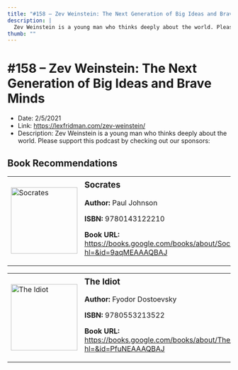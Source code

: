 ```yaml
---
title: "#158 – Zev Weinstein: The Next Generation of Big Ideas and Brave Minds"
description: |
  Zev Weinstein is a young man who thinks deeply about the world. Please support this podcast by checking out our sponsors:"
thumb: ""
---
```


# #158 – Zev Weinstein: The Next Generation of Big Ideas and Brave Minds

  - Date: 2/5/2021
  - Link: https://lexfridman.com/zev-weinstein/
  - Description: Zev Weinstein is a young man who thinks deeply about the world. Please support this podcast by checking out our sponsors:

## Book Recommendations

<table style="border: none;"><tr style="border: none;"><td style="border: none;"><img src="https://books.google.com/books/content?id=9aqMEAAAQBAJ&printsec=frontcover&img=1&zoom=1&source=gbs_api" alt="Socrates" width="150" style="vertical-align: top;"></td><td style="border: none; vertical-align: top;"><h3 style='margin-top: 5'>Socrates</h3><p><strong>Author:</strong> Paul Johnson</p><p><strong>ISBN:</strong> 9780143122210</p><p><strong>Book URL:</strong> <a href="https://books.google.com/books/about/Socrates.html?hl=&id=9aqMEAAAQBAJ">https://books.google.com/books/about/Socrates.html?hl=&id=9aqMEAAAQBAJ</a></p></td></tr></table>
<table style="border: none;"><tr style="border: none;"><td style="border: none;"><img src="https://books.google.com/books/content?id=PfuNEAAAQBAJ&printsec=frontcover&img=1&zoom=1&source=gbs_api" alt="The Idiot" width="150" style="vertical-align: top;"></td><td style="border: none; vertical-align: top;"><h3 style='margin-top: 5'>The Idiot</h3><p><strong>Author:</strong> Fyodor Dostoevsky</p><p><strong>ISBN:</strong> 9780553213522</p><p><strong>Book URL:</strong> <a href="https://books.google.com/books/about/The_Idiot.html?hl=&id=PfuNEAAAQBAJ">https://books.google.com/books/about/The_Idiot.html?hl=&id=PfuNEAAAQBAJ</a></p></td></tr></table>

